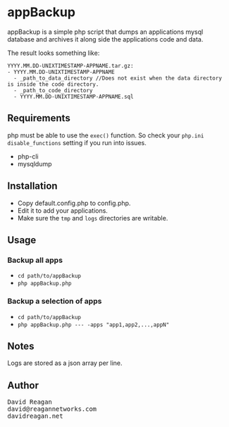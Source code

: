 # appBackup
appBackup is a simple php script that dumps an applications mysql database and archives it along side the applications code and data.

The result looks something like:
```
YYYY.MM.DD-UNIXTIMESTAMP-APPNAME.tar.gz:
- YYYY.MM.DD-UNIXTIMESTAMP-APPNAME
  - _path_to_data_directory //Does not exist when the data directory is inside the code directory.
  - _path_to_code_directory
  - YYYY.MM.DD-UNIXTIMESTAMP-APPNAME.sql
```

## Requirements
php must be able to use the ```exec()``` function. So check your ```php.ini``` ```disable_functions``` setting if you run into issues.

* php-cli
* mysqldump

## Installation
* Copy default.config.php to config.php.
* Edit it to add your applications.
* Make sure the ```tmp``` and ```logs``` directories are writable.

## Usage
### Backup all apps
* ```cd path/to/appBackup```
* ```php appBackup.php```

### Backup a selection of apps
* ```cd path/to/appBackup```
* ```php appBackup.php --- -apps "app1,app2,...,appN"```

## Notes
Logs are stored as a json array per line.

## Author
<pre>
David Reagan
david@reagannetworks.com
davidreagan.net
</pre>
